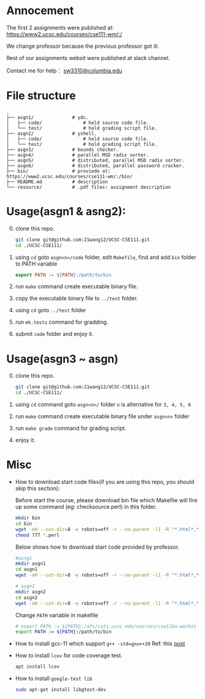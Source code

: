 # Annocement

The first 2 assignments were published at: https://www2.ucsc.edu/courses/cse111-wm/:/

We change professor because the previous professor got ill.

Rest of our assignments websit were published at slack channel.

Contact me for help： sw3310@columbia.edu

# File structure

```
.
├── asgn1/              # ydc.
│   ├── code/               # hold source code file.
│   └── test/               # hold grading script file.
├── asgn2/              # yshell.
│   ├── code/               # hold source code file.  
│   └── test/               # hold grading script file.
├── asgn3/              # bounds checker. 
├── asgn4/              # parallel MSD radix sorter. 
├── asgn5/              # distributed, parallel MSD radix sorter. 
├── asgn6/              # distributed, parallel password cracker. 
├── bin/                # proviede at: https://www2.ucsc.edu/courses/cse111-wm/:/bin/
├── README.md           # description
└── resource/           # .pdf files: assignment description
```

# Usage(asgn1 & asng2):
0. clone this repo.

    ```bash
    git clone git@github.com:21wang12/UCSC-CSE111.git
    cd ./UCSC-CSE111/
    ```

1. using `cd` goto `asgn<n>/code` folder, edit `Makefile`, find and add `bin` folder to PATH variable
    ```Makefile
    export PATH := ${PATH}:/path/to/bin
    ```

2. run `make` command create executable binary file.

3. copy the executable binary file to `../test` folder.

4. using `cd` goto `../test` folder

5. run `mk.tests` command for gradding.

6. submit `code` folder and enjoy it.

# Usage(asgn3 ~ asgn<n>)
0. clone this repo.

    ```bash
    git clone git@github.com:21wang12/UCSC-CSE111.git
    cd ./UCSC-CSE111/
    ```
1. using `cd` command goto `asgn<n>/` folder `n` is alternative for `3, 4, 5, 6`

2. run `make` command create executable binary file under `asgn<n>` folder

3. run `make grade` command for grading script.

4. enjoy it.

# Misc
- How to download start code files(if you are using this repo, you should skip this section):

    Before start the course, please download bin file which Makefile will fire up some command (eg: checksource.perl) in this folder.

    ```bash
    mkdir bin
    cd bin
    wget -nH --cut-dir=8 -e robots=off -r --no-parent -l1 -R "*.html*,*.gif" https://www2.ucsc.edu/courses/cse111-wm/:/bin/
    chmod 777 *.perl
    ```

    Below shows how to download start code provided by professor.

    ```bash
    #asng1
    mkdir asgn1
    cd asgn1
    wget -nH --cut-dir=8 -e robots=off -r --no-parent -l1 -R "*.html*,*.gif" https://www2.ucsc.edu/courses/cse111-wm/:/Assignments/asg1-dc-bigint/code
    
    # asgn2
    mkdir asgn2
    cd asgn2
    wget -nH --cut-dir=8 -e robots=off -r --no-parent -l1 -R "*.html*,*.gif" https://www2.ucsc.edu/courses/cse111-wm/:/Assignments/asg2-shell-fnptrs-oop/code/
    ```

    Change `PATH` variable in makefile
    ```bash
    # export PATH := ${PATH}:/afs/cats.ucsc.edu/courses/cse110a-wm/bin
    export PATH := ${PATH}:/path/to/bin
    ```

- How to install gcc-11 which support `g++ -std=gnu++20`
    Ref: this [post](https://stackoverflow.com/a/67453352)


- How to install `lcov` for code coverage test.
    ```bash
    apt install lcov
    ```

- How to install `google-test lib`
    ```bash
    sudo apt-get install libgtest-dev
    ```
